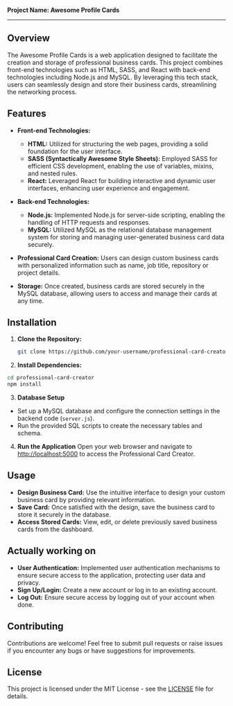 **Project Name: Awesome Profile Cards**

---

## Overview

The Awesome Profile Cards is a web application designed to facilitate the creation and storage of professional business cards. This project combines front-end technologies such as HTML, SASS, and React with back-end technologies including Node.js and MySQL. By leveraging this tech stack, users can seamlessly design and store their business cards, streamlining the networking process.

## Features

-   **Front-end Technologies:**

    -   **HTML:** Utilized for structuring the web pages, providing a solid foundation for the user interface.
    -   **SASS (Syntactically Awesome Style Sheets):** Employed SASS for efficient CSS development, enabling the use of variables, mixins, and nested rules.
    -   **React:** Leveraged React for building interactive and dynamic user interfaces, enhancing user experience and engagement.

-   **Back-end Technologies:**

    -   **Node.js:** Implemented Node.js for server-side scripting, enabling the handling of HTTP requests and responses.
    -   **MySQL:** Utilized MySQL as the relational database management system for storing and managing user-generated business card data securely.

-   **Professional Card Creation:** Users can design custom business cards with personalized information such as name, job title, repository or project details.

-   **Storage:** Once created, business cards are stored securely in the MySQL database, allowing users to access and manage their cards at any time.

## Installation

1. **Clone the Repository:**

    ```bash
    git clone https://github.com/your-username/professional-card-creator.git
    ```

2. **Install Dependencies:**

```bash
cd professional-card-creator
npm install
```

3. **Database Setup**

-   Set up a MySQL database and configure the connection settings in the backend code (`server.js`).
-   Run the provided SQL scripts to create the necessary tables and schema.

4. **Run the Application**
   Open your web browser and navigate to [http://localhost:5000](http://localhost:5000) to access the Professional Card Creator.

## Usage

-   **Design Business Card:** Use the intuitive interface to design your custom business card by providing relevant information.
-   **Save Card:** Once satisfied with the design, save the business card to store it securely in the database.
-   **Access Stored Cards:** View, edit, or delete previously saved business cards from the dashboard.

## Actually working on

-   **User Authentication:** Implemented user authentication mechanisms to ensure secure access to the application, protecting user data and privacy.
-   **Sign Up/Login:** Create a new account or log in to an existing account.
-   **Log Out:** Ensure secure access by logging out of your account when done.

## Contributing

Contributions are welcome! Feel free to submit pull requests or raise issues if you encounter any bugs or have suggestions for improvements.

## License

This project is licensed under the MIT License - see the [LICENSE](LICENSE) file for details.

